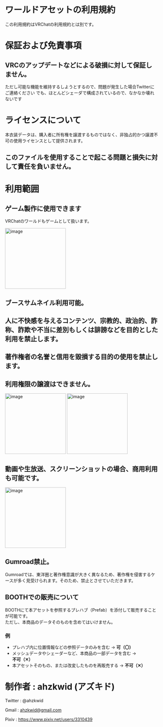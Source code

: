 # ワールドアセットの利用規約
この利用規約はVRChatの利用規約とは別です。

# 保証および免責事項
## VRCのアップデートなどによる破損に対して保証しません。
ただし可能な機能を維持するしようとするので、問題が発生した場合Twitterにご連絡ください
でも、ほとんどシェーダで構成されているので、なかなか壊れないです

# ライセンスについて
  本衣装データは、購入者に所有権を譲渡するものではなく、非独占的かつ譲渡不可の使用ライセンスとして提供されます。

## このファイルを使用することで起こる問題と損失に対して責任を負いません。

# 利用範囲



## ゲーム製作に使用できます
VRChatのワールドもゲームとして扱います。


<img width="200" height="200" alt="image" src="https://github.com/user-attachments/assets/11fe790f-ebb5-4a5b-932e-2eb877a3352f" />

## ブースサムネイル利用可能。
## 人に不快感を与えるコンテンツ、宗教的、政治的、詐称、詐欺や不当に差別もしくは誹謗などを目的とした利用を禁止します。
## 著作権者の名誉と信用を毀損する目的の使用を禁止します。
## 利用権限の譲渡はできません。



<img width="200" height="200" alt="image" src="https://github.com/user-attachments/assets/df1645f8-4450-4a44-9ea0-6a3cf2300b44" />
<img width="200" height="200" alt="image" src="https://github.com/user-attachments/assets/720689ae-7ec2-4f30-a58e-d4fb16673732" />

## 動画や生放送、スクリーンショットの場合、商用利用も可能です。


<img width="200" height="200" alt="image" src="https://github.com/user-attachments/assets/131dcf37-a400-413d-b785-64474a3ace4d" />

## Gumroad禁止。
Gumroadでは、東洋圏と著作権意識が大きく異なるため、著作権を侵害するケースが多く見受けられます。そのため、禁止とさせていただきます。

## BOOTHでの販売について
BOOTHにて本アセットを参照するプレハブ（Prefab）を添付して販売することが可能です。  
ただし、本商品のデータそのものを含めてはいけません。

### 例
- プレハブ内に位置情報などの参照データのみを含む → **可（〇）**  
- メッシュデータやシェーダーなど、本商品の一部データを含む → **不可（✕）**
- 本アセットそのもの、または改変したものを再販売する → **不可（✕）**

# 制作者 : ahzkwid (アズキド)

Twitter : @ahzkwid

Gmail : ahzkwid@gmail.com

Pixiv : https://www.pixiv.net/users/3310439
